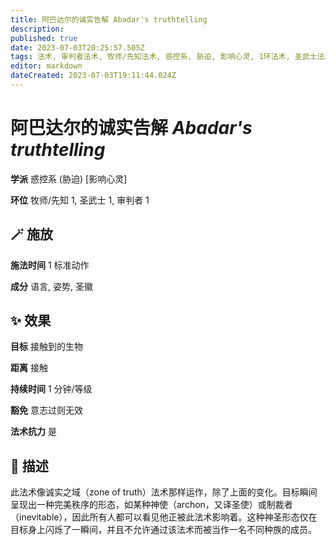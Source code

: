 ```yaml
---
title: 阿巴达尔的诚实告解 Abadar's truthtelling
description: 
published: true
date: 2023-07-03T20:25:57.505Z
tags: 法术, 审判者法术, 牧师/先知法术, 惑控系, 胁迫, 影响心灵, 1环法术, 圣武士法术
editor: markdown
dateCreated: 2023-07-03T19:11:44.024Z
---
```


# **阿巴达尔的诚实告解** *Abadar's truthtelling*

**学派** 惑控系 (胁迫) \[影响心灵\] 

**环位** 牧师/先知 1, 圣武士 1, 审判者 1

## 🪄 施放

**施法时间** 1 标准动作

**成分** 语言, 姿势, 圣徽

## ✨ 效果 

**目标** 接触到的生物 

**距离** 接触  

**持续时间** 1 分钟/等级 

**豁免** 意志过则无效

**法术抗力** 是

## 📖 描述

 此法术像诚实之域（zone of truth）法术那样运作，除了上面的变化。目标瞬间呈现出一种完美秩序的形态，如某种神使（archon，又译圣使）或制裁者（inevitable），因此所有人都可以看见他正被此法术影响着。这种神圣形态仅在目标身上闪烁了一瞬间，并且不允许通过该法术而被当作一名不同种族的成员。
    